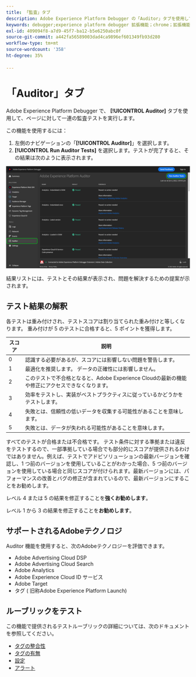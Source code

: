 ```yaml
---
title: 「監査」タブ
description: Adobe Experience Platform Debugger の「Auditor」タブを使用してAdobe Experience Cloudの実装をテストする方法を説明します。
keywords: debugger;experience platform debugger 拡張機能；chrome；拡張機能；auditor;dtm;target
exl-id: 409094f8-a7d9-45f7-ba12-b5e6250abc0f
source-git-commit: a442fa56589003dad4ca9896ef601349fb93d280
workflow-type: tm+mt
source-wordcount: '358'
ht-degree: 35%

---
```


# 「Auditor」タブ

Adobe Experience Platform Debugger で、 **[!UICONTROL Auditor]** タブを使用して、ページに対して一連の監査テストを実行します。

この機能を使用するには：

1. 左側のナビゲーションの「**[!UICONTROL Auditor]**」を選択します。 
1. **[!UICONTROL Run Auditor Tests]** を選択します。テストが完了すると、その結果は次のように表示されます。

![「Auditor」タブのテスト結果のスクリーンショット](../assets/auditor-results.png)

結果リストには、テストとその結果が表示され、問題を解決するための提案が示されます。

## テスト結果の解釈

各テストは重み付けされ、テストスコアは割り当てられた重み付けと等しくなります。 重み付けが 5 のテストに合格すると、5 ポイントを獲得します。

| スコア | 説明 |
| --- | --- |
| 0 | 認識する必要があるが、スコアには影響しない問題を警告します。 |
| 1 | 最適化を推奨します。 データの正確性には影響しません。 |
| 2 | このテストで不合格となると、Adobe Experience Cloudの最新の機能や修正にアクセスできなくなります。 |
| 3 | 効率をテストし、実装がベストプラクティスに従っているかどうかをテストします。 |
| 4 | 失敗とは、信頼性の低いデータを収集する可能性があることを意味します。 |
| 5 | 失敗とは、データが失われる可能性があることを意味します。 |

すべてのテストが合格または不合格です。 テスト条件に対する準拠または違反をテストするので、一部準拠している場合でも部分的にスコアが提供されるわけではありません。例えば、テストでアドビソリューションの最新バージョンを確認し、1 つ前のバージョンを使用していることがわかった場合、5 つ前のバージョンを使用している場合と同じスコアが付けられます。最新バージョンには、パフォーマンスの改善とバグの修正が含まれているので、最新バージョンにすることをお勧めします。

レベル 4 または 5 の結果を修正することを&#x200B;**強くお勧めします**。

レベル 1 から 3 の結果を修正することを&#x200B;**お勧めします**。

## サポートされるAdobeテクノロジ

Auditor 機能を使用すると、次のAdobeテクノロジーを評価できます。

* Adobe Advertising Cloud DSP
* Adobe Advertising Cloud Search
* Adobe Analytics
* Adobe Experience Cloud ID サービス
* Adobe Target
* タグ ( 旧称Adobe Experience Platform Launch)

## ルーブリックをテスト

この機能で提供されるテストルーブリックの詳細については、次のドキュメントを参照してください。

* [タグの整合性](./tag-consistency.md)
* [タグの有無](./tag-presence.md)
* [設定](./configuration.md)
* [アラート](./alerts.md)

